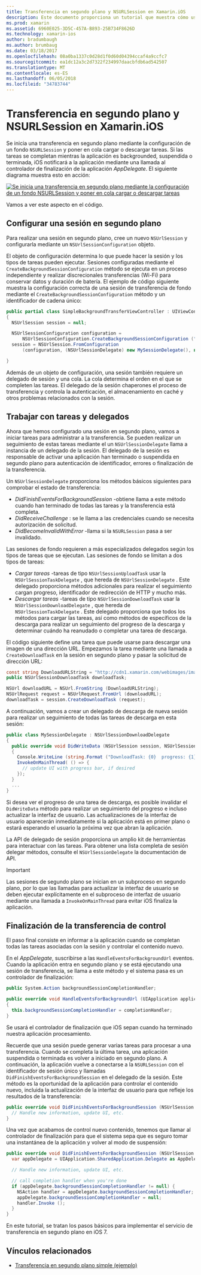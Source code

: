 ```yaml
---
title: Transferencia en segundo plano y NSURLSession en Xamarin.iOS
description: Este documento proporciona un tutorial que muestra cómo usar la transferencia en segundo plano y NSUrlSession para iniciar la descarga de una imagen grande y continuar la descarga cuando la aplicación se coloca en segundo plano.
ms.prod: xamarin
ms.assetid: 6960E025-3D5C-457A-B893-25B734F8626D
ms.technology: xamarin-ios
author: bradumbaugh
ms.author: brumbaug
ms.date: 03/18/2017
ms.openlocfilehash: 08a0ba1337c0d28d1f0d60d04394ccaf4a9ccfc7
ms.sourcegitcommit: ea1dc12a3c2d7322f234997daacbfdb6ad542507
ms.translationtype: MT
ms.contentlocale: es-ES
ms.lasthandoff: 06/05/2018
ms.locfileid: "34783744"
---
```

# <a name="background-transfer-and-nsurlsession-in-xamarinios"></a>Transferencia en segundo plano y NSURLSession en Xamarin.iOS

Se inicia una transferencia en segundo plano mediante la configuración de un fondo `NSURLSession` y poner en cola cargar o descargar tareas. Si las tareas se completan mientras la aplicación es backgrounded, suspendida o terminada, iOS notificará a la aplicación mediante una llamada al controlador de finalización de la aplicación *AppDelegate*. El siguiente diagrama muestra esto en acción:

 [![](background-transfer-walkthrough-images/transfer.png "Se inicia una transferencia en segundo plano mediante la configuración de un fondo NSURLSession y poner en cola cargar o descargar tareas")](background-transfer-walkthrough-images/transfer.png#lightbox)

Vamos a ver este aspecto en el código.

## <a name="configuring-a-background-session"></a>Configurar una sesión en segundo plano

Para realizar una sesión en segundo plano, cree un nuevo `NSUrlSession` y configurarla mediante un `NSUrlSessionConfiguration` objeto.

El objeto de configuración determina lo que puede hacer la sesión y los tipos de tareas pueden ejecutar.
Sesiones configuradas mediante el `CreateBackgroundSessionConfiguration` método se ejecuta en un proceso independiente y realizar discrecionales transferencias (Wi-Fi) para conservar datos y duración de batería.
El ejemplo de código siguiente muestra la configuración correcta de una sesión de transferencia de fondo mediante el `CreateBackgroundSessionConfiguration` método y un identificador de cadena único:

```csharp
public partial class SimpleBackgroundTransferViewController : UIViewController
{
  NSUrlSession session = null;

  NSUrlSessionConfiguration configuration =
      NSUrlSessionConfiguration.CreateBackgroundSessionConfiguration ("com.SimpleBackgroundTransfer.BackgroundSession");
  session = NSUrlSession.FromConfiguration
      (configuration, (NSUrlSessionDelegate) new MySessionDelegate(), new NSOperationQueue());

}
```

Además de un objeto de configuración, una sesión también requiere un delegado de sesión y una cola.
La cola determina el orden en el que se completen las tareas. El delegado de la sesión chaperones el proceso de transferencia y controla la autenticación, el almacenamiento en caché y otros problemas relacionados con la sesión.

## <a name="working-with-tasks-and-delegates"></a>Trabajar con tareas y delegados

Ahora que hemos configurado una sesión en segundo plano, vamos a iniciar tareas para administrar a la transferencia. Se pueden realizar un seguimiento de estas tareas mediante el un `NSUrlSessionDelegate` llama a instancia de un delegado de la sesión. El delegado de la sesión es responsable de activar una aplicación han terminado o suspendida en segundo plano para autenticación de identificador, errores o finalización de la transferencia.

Un `NSUrlSessionDelegate` proporciona los métodos básicos siguientes para comprobar el estado de transferencia:

-  *DidFinishEventsForBackgroundSession* -obtiene llama a este método cuando han terminado de todas las tareas y la transferencia está completa.
-  *DidReceiveChallenge* : se le llama a las credenciales cuando se necesita autorización de solicitud.
-  *DidBecomeInvalidWithError* -llama si la `NSURLSession` pasa a ser invalidado.


Las sesiones de fondo requieren a más especializados delegados según los tipos de tareas que se ejecutan. Las sesiones de fondo se limitan a dos tipos de tareas:

-  *Cargar tareas* -tareas de tipo `NSUrlSessionUploadTask` usar la `NSUrlSessionTaskDelegate` , que hereda de `NSUrlSessionDelegate` . Este delegado proporciona métodos adicionales para realizar el seguimiento cargan progreso, identificador de redirección de HTTP y mucho más.
-  *Descargar tareas* -tareas de tipo `NSUrlSessionDownloadTask` usar la `NSUrlSessionDownloadDelegate` , que hereda de `NSUrlSessionTaskDelegate` . Este delegado proporciona que todos los métodos para cargar las tareas, así como métodos de específicos de la descarga para realizar un seguimiento del progreso de la descarga y determinar cuándo ha reanudado o completar una tarea de descarga.


El código siguiente define una tarea que puede usarse para descargar una imagen de una dirección URL. Empezamos la tarea mediante una llamada a `CreateDownloadTask` en la sesión en segundo plano y pasar la solicitud de dirección URL:

```csharp
const string DownloadURLString = "http://cdn1.xamarin.com/webimages/images/xamarin.png";
public NSUrlSessionDownloadTask downloadTask;

NSUrl downloadURL = NSUrl.FromString (DownloadURLString);
NSUrlRequest request = NSUrlRequest.FromUrl (downloadURL);
downloadTask = session.CreateDownloadTask (request);
```

A continuación, vamos a crear un delegado de descarga de nueva sesión para realizar un seguimiento de todas las tareas de descarga en esta sesión:

```csharp
public class MySessionDelegate : NSUrlSessionDownloadDelegate
{
  public override void DidWriteData (NSUrlSession session, NSUrlSessionDownloadTask downloadTask, long bytesWritten, long totalBytesWritten, long totalBytesExpectedToWrite)
  {
    Console.WriteLine (string.Format ("DownloadTask: {0}  progress: {1}", downloadTask, progress));
    InvokeOnMainThread( () => {
      // update UI with progress bar, if desired
    });
  }
  ...
}
```

Si desea ver el progreso de una tarea de descarga, es posible invalidar el `DidWriteData` método para realizar un seguimiento del progreso e incluso actualizar la interfaz de usuario. Las actualizaciones de la interfaz de usuario aparecerán inmediatamente si la aplicación está en primer plano o estará esperando el usuario la próxima vez que abran la aplicación.

La API de delegado de sesión proporciona un amplio kit de herramientas para interactuar con las tareas. Para obtener una lista completa de sesión delegar métodos, consulte el `NSUrlSessionDelegate` la documentación de API.

> [!IMPORTANT]
> Las sesiones de segundo plano se inician en un subproceso en segundo plano, por lo que las llamadas para actualizar la interfaz de usuario se deben ejecutar explícitamente en el subproceso de interfaz de usuario mediante una llamada a `InvokeOnMainThread` para evitar iOS finaliza la aplicación. 


## <a name="handling-transfer-completion"></a>Finalización de la transferencia de control

El paso final consiste en informar a la aplicación cuando se completan todas las tareas asociadas con la sesión y controlar el contenido nuevo.

En el *AppDelegate*, suscribirse a las `HandleEventsForBackgroundUrl` eventos. Cuando la aplicación entra en segundo plano y se está ejecutando una sesión de transferencia, se llama a este método y el sistema pasa es un controlador de finalización:

```csharp
public System.Action backgroundSessionCompletionHandler;

public override void HandleEventsForBackgroundUrl (UIApplication application, string sessionIdentifier, System.Action completionHandler)
{
  this.backgroundSessionCompletionHandler = completionHandler;
}
```

Se usará el controlador de finalización que iOS sepan cuando ha terminado nuestra aplicación procesamiento.

Recuerde que una sesión puede generar varias tareas para procesar a una transferencia. Cuando se completa la última tarea, una aplicación suspendida o terminada es volver a iniciado en segundo plano. A continuación, la aplicación vuelve a conectarse a la `NSURLSession` con el identificador de sesión único y llamadas `DidFinishEventsForBackgroundSession` en el delegado de la sesión. Este método es la oportunidad de la aplicación para controlar el contenido nuevo, incluida la actualización de la interfaz de usuario para que refleje los resultados de la transferencia:

```csharp
public override void DidFinishEventsForBackgroundSession (NSUrlSession session) {
  // Handle new information, update UI, etc.
}
```

Una vez que acabamos de control nuevo contenido, tenemos que llamar al controlador de finalización para que el sistema sepa que es seguro tomar una instantánea de la aplicación y volver al modo de suspensión:

```csharp
public override void DidFinishEventsForBackgroundSession (NSUrlSession session) {
  var appDelegate = UIApplication.SharedApplication.Delegate as AppDelegate;

  // Handle new information, update UI, etc.

  // call completion handler when you're done
  if (appDelegate.backgroundSessionCompletionHandler != null) {
    NSAction handler = appDelegate.backgroundSessionCompletionHandler;
    appDelegate.backgroundSessionCompletionHandler = null;
    handler.Invoke ();
  }
}
```

En este tutorial, se tratan los pasos básicos para implementar el servicio de transferencia en segundo plano en iOS 7.



## <a name="related-links"></a>Vínculos relacionados

- [Transferencia en segundo plano simple (ejemplo)](https://developer.xamarin.com/samples/monotouch/SimpleBackgroundTransfer/)
